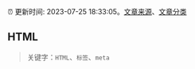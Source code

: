 :alarm_clock: 更新时间: 2023-07-25 18:33:05。[文章来源](/README.md)、[文章分类](/TAGS.md)

## HTML


> 关键字：`HTML`、`标签`、`meta`




